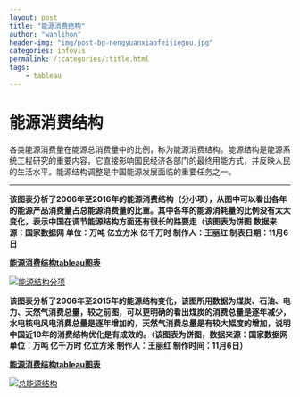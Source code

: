 ```yaml
---
layout: post
title: "能源消费结构"
author: "wanlihon"
header-img: "img/post-bg-nengyuanxiaofeijiegou.jpg"
categories: infovis
permalink: /:categories/:title.html
tags:
    - tableau
---
```


能源消费结构
======

各类能源消费量在能源总消费量中的比例，称为能源消费结构。能源结构是能源系统工程研究的重要内容，它直接影响国民经济各部门的最终用能方式，并反映人民的生活水平。能源结构调整是中国能源发展面临的重要任务之一。

---


**该图表分析了2006年至2016年的能源消费结构（分小项），从图中可以看出各年的能源产品消费量占总能源消费量的比重。其中各年的能源消耗量的比例没有太大变化，表示中国在调节能源结构方面还有很长的路要走（该图表为饼图 数据来源：国家数据网 单位：万吨 亿立方米 亿千万时 制作人：王丽红 制表日期：11月6日**  

**[能源消费结构tableau图表](https://public.tableau.com/views/_16034/sheet1?:embed=y&:display_count=yes)**  

[![能源结构分项 ](https://public.tableau.com/static/images/_1/_16065/sheet1/1_rss.png)](#)

**该图表分析了2006年至2015年的能源结构变化，该图所用数据为煤炭、石油、电力、天然气消费总量，较之前图，可以更明确的看出煤炭的消费总量是逐年减少，水电核电风电消费总量是逐年增加的，天然气消费总量是有较大幅度的增加，说明中国近10年的消费结构优化是有成效的。（该图表为饼图，数据来源：国家数据网 单位：万吨 亿千万时 亿立方米 制作人：王丽红 制作时间：11月6日）**  

**[能源消费结构tableau图表](https://public.tableau.com/views/_16034/sheet0?:embed=y&:display_count=yes)**  

[![总能源结构 ](https://public.tableau.com/static/images/_1/_16034/sheet0/1_rss.png)](#)